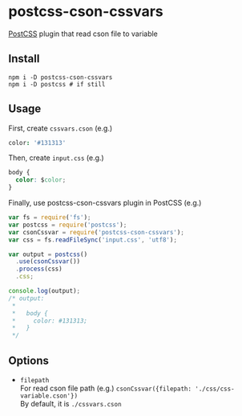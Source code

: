# postcss-cson-cssvars

[PostCSS](https://github.com/postcss/postcss) plugin that read cson file to variable


## Install

```
npm i -D postcss-cson-cssvars
npm i -D postcss # if still
```

## Usage

First, create `cssvars.cson`
(e.g.)
```cson
color: '#131313'
```

Then, create `input.css`
(e.g.)
```css
body {
  color: $color;
}
```

Finally, use postcss-cson-cssvars plugin in PostCSS
(e.g.)
```javascript
var fs = require('fs');
var postcss = require('postcss');
var csonCssvar = require('postcss-cson-cssvars');
var css = fs.readFileSync('input.css', 'utf8');

var output = postcss()
  .use(csonCssvar())
  .process(css)
  .css;

console.log(output);
/* output:
 *
 *   body {
 *     color: #131313;
 *   }
 */
```

## Options

- `filepath`  
  For read cson file path (e.g.) `csonCssvar({filepath: './css/css-variable.cson'})`  
  By default, it is `./cssvars.cson`
